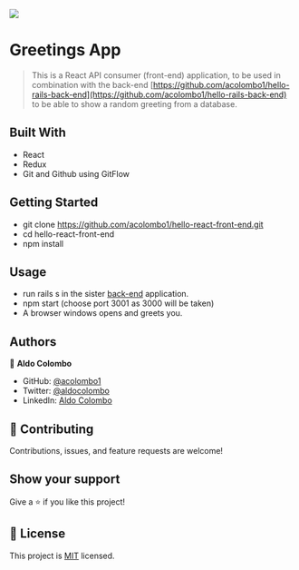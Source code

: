![](https://img.shields.io/badge/Microverse-blueviolet)

# Greetings App

> This is a React API consumer (front-end) application, to be used in combination with the back-end [https://github.com/acolombo1/hello-rails-back-end](https://github.com/acolombo1/hello-rails-back-end) to be able to show a random greeting from a database.
## Built With

- React
- Redux
- Git and Github using GitFlow

## Getting Started

- git clone https://github.com/acolombo1/hello-react-front-end.git
- cd hello-react-front-end
- npm install
## Usage

- run rails s in the sister [back-end](https://github.com/acolombo1/hello-rails-back-end) application.
- npm start (choose port 3001 as 3000 will be taken)
- A browser windows opens and greets you.
## Authors

👤 **Aldo Colombo**

- GitHub: [@acolombo1](https://github.com/acolombo1)
- Twitter: [@aldocolombo](https://twitter.com/aldocolombo)
- LinkedIn: [Aldo Colombo](https://www.linkedin.com/in/aldo-colombo-2156009)

## 🤝 Contributing

Contributions, issues, and feature requests are welcome!

## Show your support

Give a ⭐️ if you like this project!

## 📝 License

This project is [MIT](./LICENSE) licensed.
